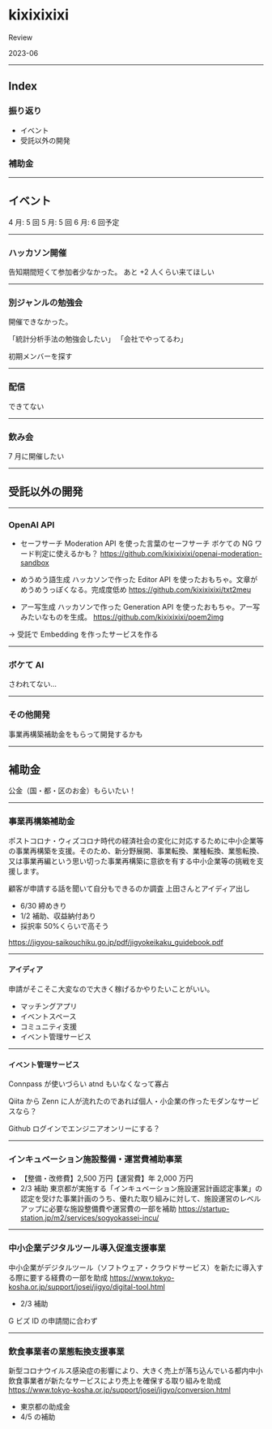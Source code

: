 # kixixixixi

Review

2023-06

---

## Index

### 振り返り

- イベント
- 受託以外の開発

### 補助金

---

## イベント

4 月: 5 回
5 月: 5 回
6 月: 6 回予定

---

### ハッカソン開催

告知期間短くて参加者少なかった。
あと +2 人くらい来てほしい

---

### 別ジャンルの勉強会

開催できなかった。

「統計分析手法の勉強会したい」
「会社でやってるわ」

初期メンバーを探す

---

### 配信

できてない

---

### 飲み会

7 月に開催したい

---

## 受託以外の開発

---

### OpenAI API

- セーフサーチ
  Moderation API を使った言葉のセーフサーチ
  ボケての NG ワード判定に使えるかも？
  https://github.com/kixixixixi/openai-moderation-sandbox

- めうめう語生成
  ハッカソンで作った
  Editor API を使ったおもちゃ。文章がめうめうっぽくなる。完成度低め
  https://github.com/kixixixixi/txt2meu

- アー写生成
  ハッカソンで作った
  Generation API を使ったおもちゃ。アー写みたいなものを生成。
  https://github.com/kixixixixi/poem2img

-> 受託で Embedding を作ったサービスを作る

---

### ボケて AI

さわれてない...

---

### その他開発

事業再構築補助金をもらって開発するかも

---

## 補助金

公金（国・都・区のお金）もらいたい！

---

### 事業再構築補助金

ポストコロナ・ウィズコロナ時代の経済社会の変化に対応するために中小企業等の事業再構築を支援。そのため、新分野展開、事業転換、業種転換、業態転換、又は事業再編という思い切った事業再構築に意欲を有する中小企業等の挑戦を支援します。

顧客が申請する話を聞いて自分もできるのか調査
上田さんとアイディア出し

- 6/30 締めきり
- 1/2 補助、収益納付あり
- 採択率 50%くらいで高そう

https://jigyou-saikouchiku.go.jp/pdf/jigyokeikaku_guidebook.pdf

---

#### アイディア

申請がそこそこ大変なので大きく稼げるかやりたいことがいい。

- マッチングアプリ
- イベントスペース
- コミュニティ支援
- イベント管理サービス

---

#### イベント管理サービス

Connpass が使いづらい
atnd もいなくなって寡占

Qiita から Zenn に人が流れたのであれば個人・小企業の作ったモダンなサービスなら？

Github ログインでエンジニアオンリーにする？

---

### インキュベーション施設整備・運営費補助事業

- 【整備・改修費】2,500 万円【運営費】年 2,000 万円
- 2/3 補助
  東京都が実施する「インキュベーション施設運営計画認定事業」の認定を受けた事業計画のうち、優れた取り組みに対して、施設運営のレベルアップに必要な施設整備費や運営費の一部を補助
  https://startup-station.jp/m2/services/sogyokassei-incu/

---

### 中小企業デジタルツール導入促進支援事業

中小企業がデジタルツール（ソフトウェア・クラウドサービス）を新たに導入する際に要する経費の一部を助成
https://www.tokyo-kosha.or.jp/support/josei/jigyo/digital-tool.html

- 2/3 補助

G ビズ ID の申請間に合わず

---

### 飲食事業者の業態転換支援事業

新型コロナウイルス感染症の影響により、大きく売上が落ち込んでいる都内中小飲食事業者が新たなサービスにより売上を確保する取り組みを助成
https://www.tokyo-kosha.or.jp/support/josei/jigyo/conversion.html

- 東京都の助成金
- 4/5 の補助

